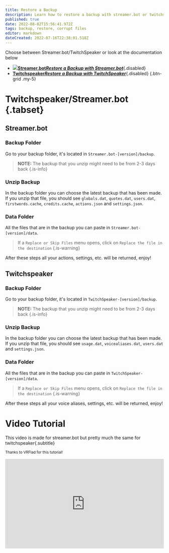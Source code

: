 ```yaml
---
title: Restore a Backup
description: Learn how to restore a backup with streamer.bot or twitchspeaker!
published: true
date: 2022-08-02T15:56:41.972Z
tags: backup, restore, corrupt files
editor: markdown
dateCreated: 2022-07-16T22:38:01.518Z
---
```


Choose between Streamer.bot/TwitchSpeaker or look at the documentation below
- [<img src="https://streamer.bot/logo.png"/>**Streamer.bot*Restore a Backup with Streamer.bot***](/en/Backup/Streamer.bot){.disabled}
- [<i class="mdi mdi-speaker text--twitch"></i>**Twitchspeaker*Restore a Backup with TwitchSpeaker***](/en/Backup/TwitchSpeaker){.disabled}
{.btn-grid .my-5}

# Twitchspeaker/Streamer.bot {.tabset}
## Streamer.bot
### Backup Folder
Go to your backup folder, it's located in `Streamer.bot-[version]/backup`.

> **NOTE:**
> The backup that you unzip might need to be from 2-3 days back
{.is-info}

### Unzip Backup
In the backup folder you can choose the latest backup that has been made.
If you unzip that file, you should see `globals.dat`, `quotes.dat`, `users.dat`, `firstwords.cache`, `credits.cache`, `actions.json` and `settings.json`.

### Data Folder
All the files that are in the backup you can paste in `Streamer.bot-[version]/data`.
> If a `Replace or Skip Files` menu opens, click on `Replace the file in the destination`
{.is-warning}

After these steps all your actions, settings, etc. will be returned, enjoy!
## Twitchspeaker
### Backup Folder
Go to your backup folder, it's located in `TwitchSpeaker-[version]/backup`.

> **NOTE:**
> The backup that you unzip might need to be from 2-3 days back
{.is-info}

### Unzip Backup
In the backup folder you can choose the latest backup that has been made.
If you unzip that file, you should see `usage.dat`, `voicealiases.dat`, `users.dat` and `settings.json`.

### Data Folder
All the files that are in the backup you can paste in `TwitchSpeaker-[version]/data`.
> If a `Replace or Skip Files` menu opens, click on `Replace the file in the destination`
{.is-warning}

After these steps all your voice aliases, settings, etc. will be returned, enjoy!

# Video Tutorial
This video is made for streamer.bot but pretty much the same for twitchspeaker{.subtitle}

<small>Thanks to VRFlad for this tutorial!</small>

<div class=“iframe-container”><iframe src="https://www.youtube.com/embed/5z-ULoqxmiA" title="YouTube video player" frameborder="0" allow="accelerometer; autoplay; clipboard-write; encrypted-media; gyroscope; picture-in-picture; fullscreen" allow fullscreen style="border: none; max-width: 100%; width: 100%; aspect-ratio: 16/9;"></iframe></div>